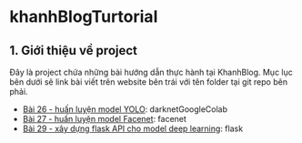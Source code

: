 # khanhBlogTurtorial

## 1. Giới thiệu về project 

Đây là project chứa những bài hướng dẫn thực hành tại KhanhBlog. Mục lục bên dưới sẽ link bài viết trên website bên trái với tên folder tại git repo bên phải.

* [Bài 26 - huấn luyện model YOLO](https://phamdinhkhanh.github.io/2020/03/10/DarknetGoogleColab.html): darknetGoogleColab
* [Bài 27 - huấn luyện model Facenet](https://phamdinhkhanh.github.io/2020/03/12/faceNetAlgorithm.html): facenet
* [Bài 29 - xây dựng flask API cho model deep learning](https://phamdinhkhanh.github.io/2020/03/23/FlaskRestAPI.html): flask

